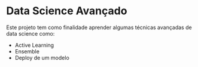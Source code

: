# Data Science Avançado

Este projeto tem como finalidade aprender algumas técnicas avançadas de data science como:

* Active Learning
* Ensemble
* Deploy de um modelo